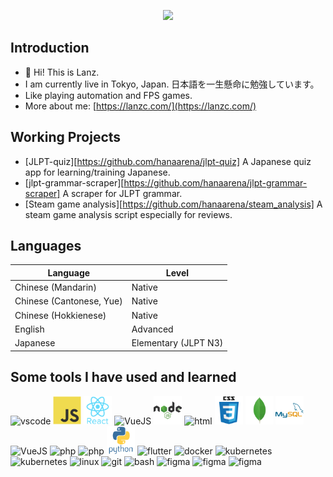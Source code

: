 <p align="center">
  <img src="https://capsule-render.vercel.app/api?type=waving&color=gradient&text=%E3%82%88%E3%81%86%E3%81%93%E3%81%9D!&height=130&section=header&fontSize=40"/>
</p>

## Introduction

- 👋 Hi! This is Lanz. 
- I am currently live in Tokyo, Japan. 日本語を一生懸命に勉強しています。
- Like playing automation and FPS games.
- More about me: [https://lanzc.com/](https://lanzc.com/)

## Working Projects

- [JLPT-quiz][https://github.com/hanaarena/jlpt-quiz] A Japanese quiz app for learning/training Japanese.
- [jlpt-grammar-scraper][https://github.com/hanaarena/jlpt-grammar-scraper] A scraper for JLPT grammar.
- [Steam game analysis][https://github.com/hanaarena/steam_analysis] A steam game analysis script especially for reviews.

## Languages

|Language                     |  Level                |
|---------------------------- |  -------------------- |
|Chinese (Mandarin)           |  Native               |
|Chinese (Cantonese, Yue)     |  Native               |
|Chinese (Hokkienese)         |  Native               |
|English                      |  Advanced             |
|Japanese                     |  Elementary (JLPT N3) |

## Some tools I have used and learned
<p align="left">
<img src="https://cdn.jsdelivr.net/gh/devicons/devicon/icons/vscode/vscode-original.svg" alt="vscode" width="45" height="45"/>
<img src="https://raw.githubusercontent.com/devicons/devicon/master/icons/javascript/javascript-original.svg" alt="javascript" width="45" height="45" />
<img src="https://raw.githubusercontent.com/devicons/devicon/master/icons/react/react-original-wordmark.svg" alt="react" width="45" height="45" />
<img src="https://cdn.jsdelivr.net/gh/devicons/devicon/icons/vuejs/vuejs-original-wordmark.svg" alt="VueJS" width="45" height="45"/>
<img src="https://raw.githubusercontent.com/devicons/devicon/master/icons/nodejs/nodejs-original-wordmark.svg" alt="nodejs" width="45" height="45" />
<img src="https://cdn.jsdelivr.net/gh/devicons/devicon/icons/html5/html5-original.svg" alt="html" width="45" height="45"/>
<img src="https://raw.githubusercontent.com/devicons/devicon/master/icons/css3/css3-original-wordmark.svg" alt="css3" width="45" height="45" />
<img src="https://raw.githubusercontent.com/devicons/devicon/master/icons/mongodb/mongodb-original.svg" alt="mongodb" width="45" height="45" />
<img src="https://raw.githubusercontent.com/devicons/devicon/master/icons/mysql/mysql-original-wordmark.svg" alt="mysql" width="45" height="45" />
<img src="https://cdn.jsdelivr.net/gh/devicons/devicon@latest/icons/go/go-original-wordmark.svg" alt="VueJS" width="45" height="45"/>
<img src="https://cdn.jsdelivr.net/gh/devicons/devicon/icons/php/php-original.svg" alt="php" width="45" height="45"/>
<img src="https://cdn.jsdelivr.net/gh/devicons/devicon@latest/icons/redis/redis-original-wordmark.svg" alt="php" width="45" height="45"/>
<img src="https://raw.githubusercontent.com/devicons/devicon/master/icons/python/python-original-wordmark.svg" alt="python" width="45" height="45"/>
<img src="https://cdn.jsdelivr.net/gh/devicons/devicon/icons/bun/bun-original.svg" alt="flutter" width="45" height="45"/>
<img src="https://cdn.jsdelivr.net/gh/devicons/devicon/icons/docker/docker-original.svg" alt="docker" width="45" height="45"/>
<img src="https://cdn.jsdelivr.net/gh/devicons/devicon/icons/kubernetes/kubernetes-original.svg" alt="kubernetes" width="45" height="45"/>
<img src="https://cdn.jsdelivr.net/gh/devicons/devicon/icons/cloudflare/cloudflare-original.svg" alt="kubernetes" width="45" height="45"/>
<img src="https://cdn.jsdelivr.net/gh/devicons/devicon/icons/linux/linux-original.svg" alt="linux" width="45" height="45"/>       
<img src="https://cdn.jsdelivr.net/gh/devicons/devicon/icons/git/git-original.svg" alt="git" width="45" height="45"/>
<img src="https://cdn.jsdelivr.net/gh/devicons/devicon/icons/bash/bash-original.svg" alt="bash" width="45" height="45"/>
<img src="https://cdn.jsdelivr.net/gh/devicons/devicon/icons/figma/figma-original.svg" alt="figma" width="45" height="45"/>   
<img src="https://cdn.jsdelivr.net/gh/devicons/devicon@latest/icons/godot/godot-original-wordmark.svg" alt="figma" width="45" height="45"/>   
<img src="https://cdn.jsdelivr.net/gh/devicons/devicon@latest/icons/cypressio/cypressio-plain-wordmark.svg" alt="figma" width="45" height="45"/>   
</p>